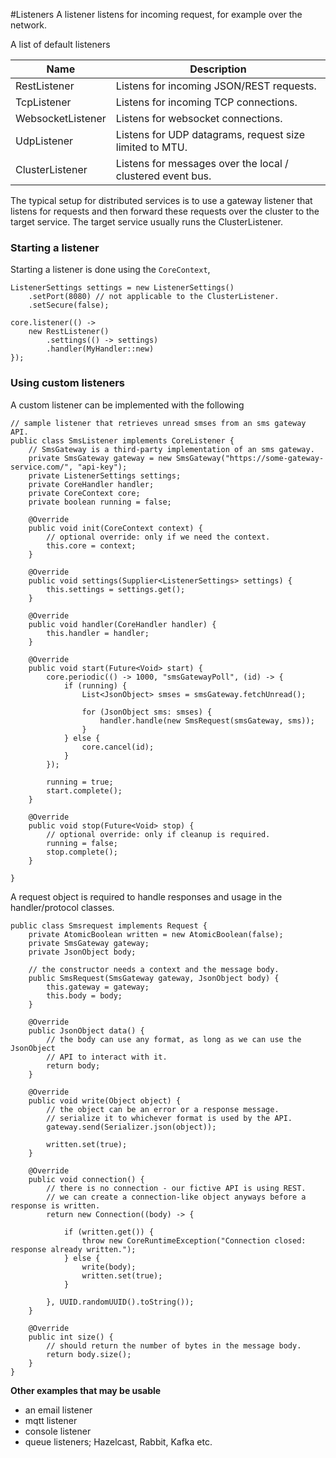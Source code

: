 #Listeners
A listener listens for incoming request, for example over the network.

A list of default listeners

|Name|Description|
|---|---|
|RestListener|Listens for incoming JSON/REST requests.|
|TcpListener|Listens for incoming TCP connections.|
|WebsocketListener|Listens for websocket connections.|
|UdpListener|Listens for UDP datagrams, request size limited to MTU.|
|ClusterListener|Listens for messages over the local / clustered event bus.|

The typical setup for distributed services is to use a gateway listener that listens for
requests and then forward these requests over the cluster to the target service. The target service usually runs the 
ClusterListener.

### Starting a listener
Starting a listener is done using the `CoreContext`,

```$java
ListenerSettings settings = new ListenerSettings()
    .setPort(8080) // not applicable to the ClusterListener.
    .setSecure(false);

core.listener(() -> 
    new RestListener()
        .settings(() -> settings)
        .handler(MyHandler::new)
});
```

### Using custom listeners
A custom listener can be implemented with the following
```$java
// sample listener that retrieves unread smses from an sms gateway API.
public class SmsListener implements CoreListener {
    // SmsGateway is a third-party implementation of an sms gateway.
    private SmsGateway gateway = new SmsGateway("https://some-gateway-service.com/", "api-key");
    private ListenerSettings settings;
    private CoreHandler handler;
    private CoreContext core;
    private boolean running = false;

    @Override
    public void init(CoreContext context) {
        // optional override: only if we need the context.
        this.core = context;            
    }

    @Override
    public void settings(Supplier<ListenerSettings> settings) {
        this.settings = settings.get();
    }

    @Override
    public void handler(CoreHandler handler) {
        this.handler = handler;
    }
    
    @Override
    public void start(Future<Void> start) {
        core.periodic(() -> 1000, "smsGatewayPoll", (id) -> {
            if (running) {
                List<JsonObject> smses = smsGateway.fetchUnread();
                
                for (JsonObject sms: smses) {
                    handler.handle(new SmsRequest(smsGateway, sms));
                }
            } else {
                core.cancel(id);
            }
        });
        
        running = true;
        start.complete();
    }
    
    @Override
    public void stop(Future<Void> stop) {
        // optional override: only if cleanup is required.
        running = false;
        stop.complete();
    }

}
```

A request object is required to handle responses and usage in the handler/protocol classes.
```$java
public class Smsrequest implements Request {
    private AtomicBoolean written = new AtomicBoolean(false);
    private SmsGateway gateway;
    private JsonObject body;
    
    // the constructor needs a context and the message body.
    public SmsRequest(SmsGateway gateway, JsonObject body) {
        this.gateway = gateway;
        this.body = body;
    }
    
    @Override
    public JsonObject data() {
        // the body can use any format, as long as we can use the JsonObject
        // API to interact with it.
        return body;
    }
    
    @Override
    public void write(Object object) {
        // the object can be an error or a response message.
        // serialize it to whichever format is used by the API.
        gateway.send(Serializer.json(object));
        
        written.set(true);    
    }
    
    @Override
    public void connection() { 
        // there is no connection - our fictive API is using REST.
        // we can create a connection-like object anyways before a response is written.
        return new Connection((body) -> {
            
            if (written.get()) {
                throw new CoreRuntimeException("Connection closed: response already written.");
            } else {
                write(body);            
                written.set(true);
            }
            
        }, UUID.randomUUID().toString());    
    }
    
    @Override
    public int size() {
        // should return the number of bytes in the message body.
        return body.size();
    }
}
```

**Other examples that may be usable**
- an email listener
- mqtt listener
- console listener
- queue listeners; Hazelcast, Rabbit, Kafka etc.